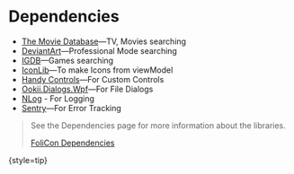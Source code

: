 # Dependencies

- [The Movie Database](https://www.themoviedb.org/)—TV, Movies searching
- [DeviantArt](https://www.deviantart.com/)—Professional Mode searching
- [IGDB](https://www.igdb.com/)—Games searching
- [IconLib](https://github.com/pierresprim/IconLib/pkgs/nuget/WinCopies.IconLib)—To make Icons from viewModel
- [Handy Controls](https://github.com/ghost1372/HandyControls/)—For Custom Controls
- [Ookii.Dialogs.Wpf](https://github.com/caioproiete/ookii-dialogs-wpf)—For File Dialogs
- [NLog](https://nlog-project.org/) - For Logging
- [Sentry](https://sentry.io/)—For Error Tracking

> See the Dependencies page for more information about the libraries.
>
> [FoliCon Dependencies](https://github.com/DineshSolanki/FoliCon/network/dependencies)
>
{style=tip}

